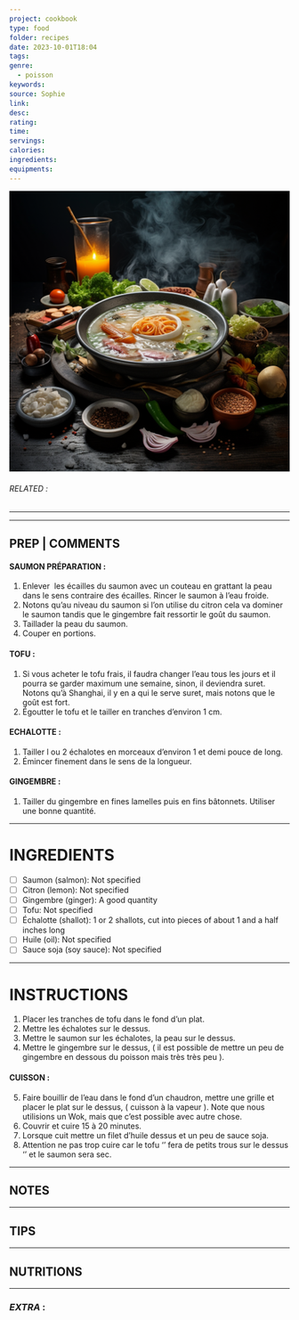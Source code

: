 ```yaml
---
project: cookbook
type: food
folder: recipes
date: 2023-10-01T18:04
tags: 
genre:
  - poisson
keywords: 
source: Sophie
link: 
desc: 
rating: 
time: 
servings: 
calories: 
ingredients: 
equipments:
---
```


![IMAGE](_default.png)

###### *RELATED* : 
---


---
## PREP | COMMENTS

#### **SAUMON PRÉPARATION :**

1. Enlever  les écailles du saumon avec un couteau en grattant la peau dans le sens contraire des écailles. Rincer le saumon à l’eau froide.
2. Notons qu’au niveau du saumon si l’on utilise du citron cela va dominer le saumon tandis que le gingembre fait ressortir le goût du saumon.
3. Taillader la peau du saumon.
4. Couper en portions.

#### **TOFU :**

1. Si vous acheter le tofu frais, il faudra changer l’eau tous les jours et il pourra se garder maximum une semaine, sinon, il deviendra suret. Notons qu’à Shanghai, il y en a qui le serve suret, mais notons que le goût est fort.
2. Égoutter le tofu et le tailler en tranches d’environ 1 cm.

#### **ECHALOTTE :**

1. Tailler l ou 2 échalotes en morceaux d’environ 1 et demi pouce de long.
2. Émincer finement dans le sens de la longueur.

#### **GINGEMBRE :**

1. Tailler du gingembre en fines lamelles puis en fins bâtonnets. Utiliser une bonne quantité.

---
# INGREDIENTS

- [ ] Saumon (salmon): Not specified
- [ ] Citron (lemon): Not specified
- [ ] Gingembre (ginger): A good quantity
- [ ] Tofu: Not specified
- [ ] Échalotte (shallot): 1 or 2 shallots, cut into pieces of about 1 and a half inches long
- [ ] Huile (oil): Not specified
- [ ] Sauce soja (soy sauce): Not specified

---
# INSTRUCTIONS

1. Placer les tranches de tofu dans le fond d’un plat.
2. Mettre les échalotes sur le dessus.
3. Mettre le saumon sur les échalotes, la peau sur le dessus.
4. Mettre le gingembre sur le dessus, ( il est possible de mettre un peu de gingembre en dessous du poisson mais très très peu ).

#### **CUISSON :**

5. Faire bouillir de l’eau dans le fond d’un chaudron, mettre une grille et placer le plat sur le dessus, ( cuisson à la vapeur ). Note que nous utilisions un Wok, mais que c’est possible avec autre chose.
6. Couvrir et cuire 15 à 20 minutes.
7. Lorsque cuit mettre un filet d’huile dessus et un peu de sauce soja.
8. Attention ne pas trop cuire car le tofu ‘’ fera de petits trous sur le dessus ‘’ et le saumon sera sec.

---
## NOTES



---
## TIPS



---
## NUTRITIONS



---
### *EXTRA* :



